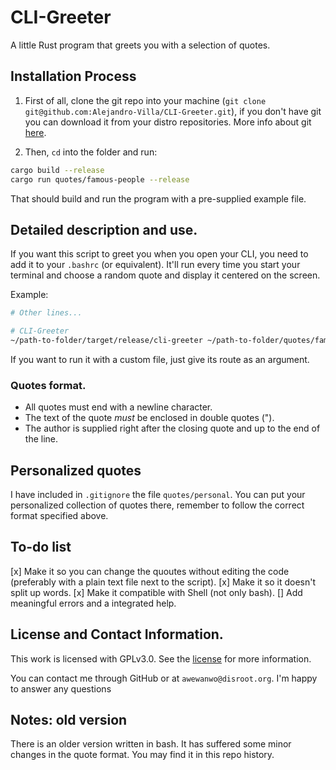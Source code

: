 # CLI-Greeter

A little Rust program that greets you with a selection of quotes.

## Installation Process
1. First of all, clone the git repo into your machine (`git clone git@github.com:Alejandro-Villa/CLI-Greeter.git`), if you don't have git you can download it from your distro repositories. More info about git [here](https://wiki.archlinux.org/index.php/Git).

2. Then, `cd` into the folder and run:

```bash
cargo build --release
cargo run quotes/famous-people --release
```

That should build and run the program with a pre-supplied example file.

## Detailed description and use.

If you want this script to greet you when you open your CLI, you need to add it to your `.bashrc` (or equivalent). It'll run every time you start your terminal and choose a random quote and display it centered on the screen.

Example:
```bash
# Other lines...

# CLI-Greeter
~/path-to-folder/target/release/cli-greeter ~/path-to-folder/quotes/famous-people
```

If you want to run it with a custom file, just give its route as an argument.

### Quotes format.

- All quotes must end with a newline character.
- The text of the quote _must_ be enclosed in double quotes (").
- The author is supplied right after the closing quote and up to the end of the line.

## Personalized quotes
I have included in `.gitignore` the file `quotes/personal`. You can put your personalized collection of quotes there, remember to follow the correct format specified above.

## To-do list

[x] Make it so you can change the quoutes without editing the code (preferably with a plain text file next to the script).
[x] Make it so it doesn't split up words.
[x] Make it compatible with Shell (not only bash).
[] Add meaningful errors and a integrated help.

## License and Contact Information.

This work is licensed with GPLv3.0. See the [license](https://github.com/Alejandro-Villa/CLI-Greeter/blob/master/LICENSE) for more information. 

You can contact me through GitHub or at `awewanwo@disroot.org`. I'm happy to answer any questions

## Notes: old version

There is an older version written in bash. It has suffered some minor changes in the quote format. You may find it in this repo history.
